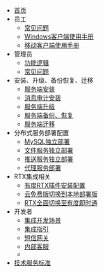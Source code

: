 * [首页](./)
* 员工
  * [常见问题](staff/staff_faq/staff_faq.md)
  * [Windows客户端使用手册](staff/windows_manual/windows_manual)
  * [移动客户端使用手册](staff/Mobile_manual/Mobile_manual)
* 管理员
  * [功能逻辑 ](admin/functions/_functions.md)
  * [常见问题](admin/admin_faq/admin_faq.md) 
* 安装、升级、备份恢复、迁移
  * [服务端安装](admin/server_install/server_install)
  * [消息审计安装](admin/server_audit/server_audit)
  * [服务端升级](admin/server_upgrade/server_upgrade.md)
  * [服务端备份、恢复](admin/server_backup/server_backup.md)
  * [服务端迁移](admin/server_move/server_move.md)
* 分布式服务部署配置
  * [MySQL独立部署](admin/distributed_deployment/mysql/mysql)
  * [文件服务独立部署](admin/distributed_deployment/file_service/file_service)
  * [推送服务独立部署](admin/distributed_deployment/push/push)
  * [代理服务部署](admin/distributed_deployment/proxy/proxyserver_install)
* RTX集成相关
  * [有度RTX插件安装配置](admin/rtx/rtx_agent/rtx_agent)
  * [云免费版切换到本地部署版](admin/rtx/cloud_to_local/cloud_to_local)
  * [RTX全面切换至有度即时通](admin/rtx/rtx_to_youdu/rtx_to_youdu)
* 开发者
  * [集成开发场景](developer/integration/integration.md)
  * [集成指引](developer/integration/summary.md)
  * [短信网关](developer/integration/sms.md)
  * [内部客服](developer/integration/ncs.md)
  * <!--[消息转办](developer/integration/msg_transfer.md)-->
* [技术服务标准](./_support.md)